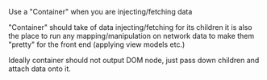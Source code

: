 Use a "Container" when you are injecting/fetching data

"Container" should take of data injecting/fetching for its children
it is also the place to run any mapping/manipulation on network data to make them "pretty" for the front end (applying view models etc.)


Ideally container should not output DOM node, just pass down children and attach data onto it.
